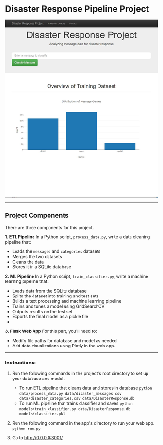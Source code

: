 # Disaster Response Pipeline Project
![Disaster-Response-Pipelines](https://github.com/patrickbloomingdale/Disaster-Response-Pipelines/blob/main/Disaster-Response-Project.JPG?raw=true)

***

## Project Components
There are three components for this project.

**1. ETL Pipeline**
In a Python script, `process_data.py`, write a data cleaning pipeline that:
 - Loads the `messages` and `categories` datasets
 - Merges the two datasets
 - Cleans the data
 - Stores it in a SQLite database
 
**2. ML Pipeline**
In a Python script, `train_classifier.py`, write a machine learning pipeline that:
 - Loads data from the SQLite database
 - Splits the dataset into training and test sets
 - Builds a text processing and machine learning pipeline
 - Trains and tunes a model using GridSearchCV
 - Outputs results on the test set
 - Exports the final model as a pickle file
 - 
**3. Flask Web App**
For this part, you'll need to:
 - Modify file paths for database and model as needed
 - Add data visualizations using Plotly in the web app. 

***

### Instructions:
1. Run the following commands in the project's root directory to set up your database and model.

    - To run ETL pipeline that cleans data and stores in database
        `python data/process_data.py data/disaster_messages.csv data/disaster_categories.csv data/DisasterResponse.db`
    - To run ML pipeline that trains classifier and saves
        `python models/train_classifier.py data/DisasterResponse.db models/classifier.pkl`

2. Run the following command in the app's directory to run your web app.
    `python run.py`

3. Go to http://0.0.0.0:3001/


